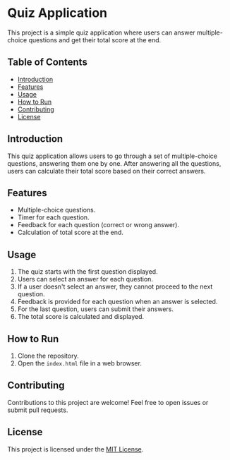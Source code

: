 # Quiz Application

This project is a simple quiz application where users can answer multiple-choice questions and get their total score at the end.

## Table of Contents

- [Introduction](#introduction)
- [Features](#features)
- [Usage](#usage)
- [How to Run](#how-to-run)
- [Contributing](#contributing)
- [License](#license)

## Introduction

This quiz application allows users to go through a set of multiple-choice questions, answering them one by one. After answering all the questions, users can calculate their total score based on their correct answers.

## Features

- Multiple-choice questions.
- Timer for each question.
- Feedback for each question (correct or wrong answer).
- Calculation of total score at the end.

## Usage

1. The quiz starts with the first question displayed.
2. Users can select an answer for each question.
3. If a user doesn't select an answer, they cannot proceed to the next question.
4. Feedback is provided for each question when an answer is selected.
5. For the last question, users can submit their answers.
6. The total score is calculated and displayed.

## How to Run

1. Clone the repository.
2. Open the `index.html` file in a web browser.

## Contributing

Contributions to this project are welcome! Feel free to open issues or submit pull requests.

## License

This project is licensed under the [MIT License](LICENSE).
